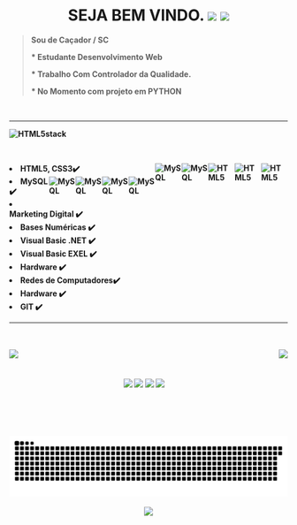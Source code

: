 <div>
  <h1 ALIGN="center" SOU RUDI COMERLATO <p> SEJA BEM VINDO.
    <img src="https://img.icons8.com/fluency/48/000000/party-baloons.png"/>
    <img src="https://img.icons8.com/color/50/000000/code-fork--v1.png"/>
     </h1>
    
   <div>

 ><strong>Sou de Caçador / SC<p> * Estudante Desenvolvimento Web <p>* Trabalho Com Controlador da Qualidade. <p>* No Momento com projeto em PYTHON </div>

  <p><br> <hr/>  

<img align="leth" alt="HTML5" height="44" width="44" src="https://img.icons8.com/external-becris-flat-becris/64/000000/external-data-collection-data-science-becris-flat-becris.png"/>stack<p><p>

 <p><br>          

<li>HTML5, CSS3✔️ <img align="right" alt="HTML5" height="48" width="48" src="https://img.icons8.com/color/48/000000/video-card.png"/><img align="right" alt="HTML5" height="48" width="48"  src="https://img.icons8.com/color/48/000000/broadcasting.png"/><img align="right" alt="HTML5" height="48" width="48"  src="https://img.icons8.com/color/48/000000/git.png"/> 



<img align="right" alt="MySQL" height="48" width="48" src="https://img.icons8.com/fluency/48/000000/visual-studio-code-insides.png"/>
<img align="right" alt="MySQL" height="48" width="48" src="https://img.icons8.com/fluency/144/000000/visual-studio.png"/></li>


  <img align="right" alt="MySQL" height="48" width="48" src="https://img.icons8.com/color/48/000000/base-64.png"/>             
   <img align="right" alt="MySQL" height="48" width="48" src="https://img.icons8.com/external-flaticons-lineal-color-flat-icons/64/000000/external-stock-exchange-app-accounting-flaticons-lineal-color-flat-icons.png"/>    
<img align="right" alt="MySQL" height="48" width="48" src="https://img.icons8.com/fluency/240/000000/mysql-logo.png"/>
<img align="right" alt="MySQL" height="48" width="48" src= "https://img.icons8.com/color/144/000000/html-5--v1.png"valign="left"/>

<li> MySQL               ✔️
<li>Marketing Digital    ✔️ 
<li>Bases Numéricas      ✔️
<li>Visual Basic .NET    ✔️
<li>Visual Basic EXEL    ✔️
<li>Hardware             ✔️
<li>Redes de Computadores✔️
<li>Hardware             ✔️
 <li>GIT                 ✔️ 

 <hr/>     
<br><br>
 <div>
  <a href="https://github.com/RUDICOMERLATO">
  <img height="156em" src="https://github-readme-stats.vercel.app/api?username=RUDICOMERLATO&show_icons=true&theme=react&include_all_commits=true&count_private=true"/>
  <img height="156em" align="right" src="https://github-readme-stats.vercel.app/api/top-langs/?username=RUDICOMERLATO&layout=compact&langs_count=12&theme=react"/>
</div>
<div align="center" valign="right"><br>
  
  

 
</div><br>

<div align="center">
  <a href="https://www.youtube.com/channel/UCViaNBT0SIeiVnZSEEtIfjw?sub_confirmation=1" target="_blank"><img src="https://img.shields.io/badge/YouTube-FF0000?style=for-the-badge&logo=youtube&logoColor=white" target="_blank"></a>
  <a href="https://www.instagram.com/rudicomerlato/" target="_blank"><img src="https://img.shields.io/badge/-Instagram-%23E4405F?style=for-the-badge&logo=instagram&logoColor=white" target="_blank"></a>
  <a href="https://www.linkedin.com/in/rudicomerlato/" target="_blank"><img src="https://img.shields.io/badge/-LinkedIn-%230077B5?style=for-the-badge&logo=linkedin&logoColor=white" target="_blank"></a> 
  <a href="mailto:Rudicomerlato@gmail.com"><img src="https://img.shields.io/badge/-Gmail-%23333?style=for-the-badge&logo=gmail&logoColor=white" target="_blank"></a>
</div>

<div align="center">

  ![Snake animation](https://github.com/RUDICOMERLATO/RUDICOMERLATO/blob/main/ANIMA%C3%87%C3%83O.svg)
  
<a href="http://weavesilk.com/" target="_blank"><img align="center" src="https://camo.githubusercontent.com/dcf46f089c552f989ec07a9af8cdb54116fcce1f1bc327d3a652b7b6ff782852/68747470733a2f2f6d656469612e67697068792e636f6d2f6d656469612f3166686a3246573036363156334e62324d652f67697068792e676966" width="50" data-canonical-src="https://media.giphy.com/media/1fhj2FW0661V3Nb2Me/giphy.gif" style="max-width: 100%;">
